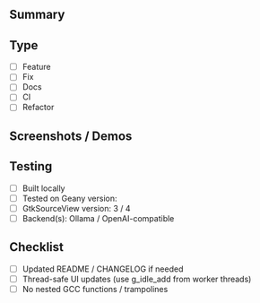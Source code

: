 ## Summary
<!-- Explain what this PR changes and why -->

## Type
- [ ] Feature
- [ ] Fix
- [ ] Docs
- [ ] CI
- [ ] Refactor

## Screenshots / Demos
<!-- Attach images or GIFs if UI changes -->

## Testing
- [ ] Built locally
- [ ] Tested on Geany version:
- [ ] GtkSourceView version: 3 / 4
- [ ] Backend(s): Ollama / OpenAI-compatible

## Checklist
- [ ] Updated README / CHANGELOG if needed
- [ ] Thread-safe UI updates (use g_idle_add from worker threads)
- [ ] No nested GCC functions / trampolines
